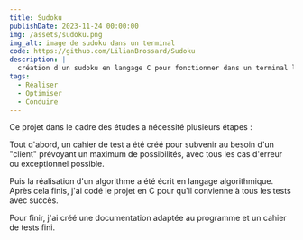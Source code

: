 ```yaml
---
title: Sudoku
publishDate: 2023-11-24 00:00:00
img: /assets/sudoku.png
img_alt: image de sudoku dans un terminal
code: https://github.com/LilianBrossard/Sudoku
description: |
  création d'un sudoku en langage C pour fonctionner dans un terminal linux et windows
tags:
  - Réaliser
  - Optimiser
  - Conduire
---
```


Ce projet dans le cadre des études a nécessité plusieurs étapes :

Tout d'abord, un cahier de test a été créé pour subvenir au besoin d'un "client" prévoyant un maximum de possibilités, avec tous les cas d'erreur ou exceptionnel possible.

Puis la réalisation d'un algorithme a été écrit en langage algorithmique. Après cela finis, j'ai codé le projet en C pour qu'il convienne à tous les tests avec succès.

Pour finir, j'ai créé une documentation adaptée au programme et un cahier de tests fini.